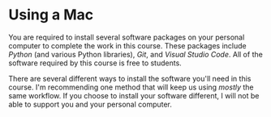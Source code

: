 # Using a Mac

You are required to install several software packages on your personal computer to complete the work in this course. These packages include *Python* (and various Python libraries), *Git*, and *Visual Studio Code*. All of the software required by this course is free to students.

There are several different ways to install the software you'll need in this course. I'm recommending one method that will keep us using *mostly* the same workflow. If you choose to install your software different, I will not be able to support you and your personal computer.